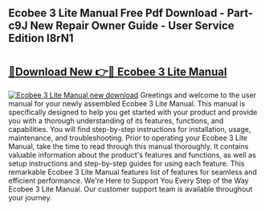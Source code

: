 ## Ecobee 3 Lite Manual Free Pdf Download - Part-c9J New Repair Owner Guide - User Service Edition I8rN1

# <h2><a href="http://bc2760.oget.top/?id=Ecobee+3+Lite+Manual">🔗Download New 👉🔴 Ecobee 3 Lite Manual</a></h2>

[![Ecobee 3 Lite Manual new download](https://i.imgur.com/5g1atiW.png)](http://bc2760.oget.top/?id=Ecobee+3+Lite+Manual)
Greetings and welcome to the user manual for your newly assembled Ecobee 3 Lite Manual. This manual is specifically designed to help you get started with your product and provide you with a thorough understanding of its features, functions, and capabilities. You will find step-by-step instructions for installation, usage, maintenance, and troubleshooting. Prior to operating your Ecobee 3 Lite Manual, take the time to read through this manual thoroughly. It contains valuable information about the product's features and functions, as well as setup instructions and step-by-step guides for using each feature. This remarkable Ecobee 3 Lite Manual features list of features for seamless and efficient performance. We're Here to Support You Every Step of the Way Ecobee 3 Lite Manual. Our customer support team is available throughout your journey.
